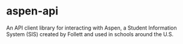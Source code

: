 # aspen-api

An API client library for interacting with Aspen, a Student Information System (SIS) created by Follett and used in schools around the U.S.
